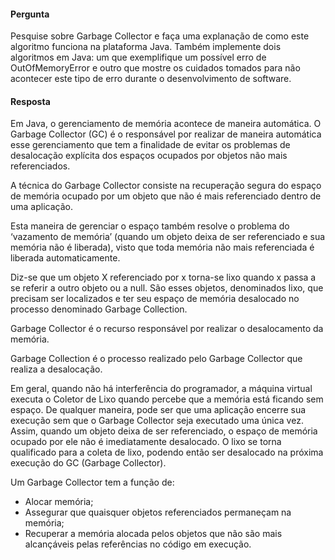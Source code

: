 #### Pergunta
Pesquise sobre Garbage Collector e faça uma explanação de como este algoritmo funciona na plataforma Java. Também implemente dois algoritmos em Java: um que exemplifique um possível erro de OutOfMemoryError e outro que mostre os cuidados tomados para não acontecer este tipo de erro durante o desenvolvimento de software.

#### Resposta
Em Java, o gerenciamento de memória acontece de maneira automática. O Garbage Collector (GC) é o responsável por realizar de maneira automática esse gerenciamento que tem a finalidade de evitar os problemas de desalocação explícita dos espaços ocupados por objetos não mais referenciados.

A técnica do Garbage Collector consiste na recuperação segura do espaço de memória ocupado por um objeto que não é mais referenciado dentro de uma aplicação.

Esta maneira de gerenciar o espaço também resolve o problema do ‘vazamento de memória’ (quando um objeto deixa de ser referenciado e sua memória não é liberada), visto que toda memória não mais referenciada é liberada automaticamente.

Diz-se que um objeto X referenciado por x torna-se lixo quando x passa a se referir a outro objeto ou a null. São esses objetos, denominados lixo, que precisam ser localizados e ter seu espaço de memória desalocado no processo denominado Garbage Collection.

Garbage Collector é o recurso responsável por realizar o desalocamento da memória. 

Garbage Collection é o processo realizado pelo Garbage Collector que realiza a desalocação.

Em geral, quando não há interferência do programador, a máquina virtual executa o Coletor de Lixo quando percebe que a memória está ficando sem espaço. De qualquer maneira, pode ser que uma aplicação encerre sua execução sem que o Garbage Collector seja executado uma única vez. Assim, quando um objeto deixa de ser referenciado, o espaço de memória ocupado por ele não é imediatamente desalocado. O lixo se torna qualificado para a coleta de lixo, podendo então ser desalocado na próxima execução do GC (Garbage Collector).

Um Garbage Collector tem a função de:
* Alocar memória;
* Assegurar que quaisquer objetos referenciados permaneçam na memória;
* Recuperar a memória alocada pelos objetos que não são mais alcançáveis pelas referências no código em execução.